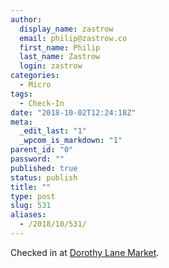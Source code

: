 ```yaml
---
author:
  display_name: zastrow
  email: philip@zastrow.co
  first_name: Philip
  last_name: Zastrow
  login: zastrow
categories:
  - Micro
tags:
  - Check-In
date: "2018-10-02T12:24:18Z"
meta:
  _edit_last: "1"
  _wpcom_is_markdown: "1"
parent_id: "0"
password: ""
published: true
status: publish
title: ""
type: post
slug: 531
aliases:
  - /2018/10/531/
---
```

<p>Checked in at <a href="http://4sq.com/88mc6g">Dorothy Lane Market</a>.</p>
